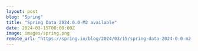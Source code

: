```yaml
---
layout: post
blog: "Spring"
title: "Spring Data 2024.0.0-M2 available"
date: 2024-03-15T00:00:00Z
image: images/spring.png
remote_url: "https://spring.io/blog/2024/03/15/spring-data-2024-0-0-m2-available"
---
```

